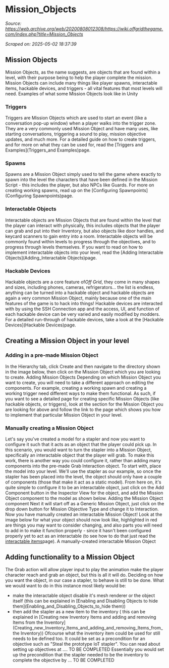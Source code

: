 # Mission_Objects

*Source: https://web.archive.org/web/20200808012308/https://wiki.offgridthegame.com/index.php?title=Mission_Objects*

*Scraped on: 2025-05-02 18:37:39*

## Mission Objects
Mission Objects, as the name suggests, are objects that are found within a level, with their purpose being to help the player complete the mission. Mission Objects can include many things like player spawns, interactable items, hackable devices, and triggers - all vital features that most levels will need.
Examples of what some Mission Objects look like in Unity
### Triggers
Triggers are Mission Objects which are used to start an event (like a conversation pop-up window) when a player walks into the trigger zone. They are a very commonly used Mission Object and have many uses, like starting conversations, triggering a sound to play, mission objective updates, and much more. For a detailed guide on how to create triggers, and for more on what they can be used for, read the [Triggers and Examples](Triggers_and Examples)page.
### Spawns
Spawns are a Mission Object simply used to tell the game where exactly to spawn into the level the characters that have been defined in the Mission Script - this includes the player, but also NPCs like Guards. For more on creating working spawns, read up on the [Configuring Spawnpoints](Configuring Spawnpoints)page.
### Interactable Objects
Interactable objects are Mission Objects that are found within the level that the player can interact with physically, this includes objects that the player can grab and put into their Inventory, but also objects like door handles, and keycard scanners to gain entry into a room. Interactable objects will be commonly found within levels to progress through the objectives, and to progress through levels themselves. If you want to read on how to implement interactable objects into your level, read the [Adding Interactable Objects](Adding_Interactable Objects)page.
### Hackable Devices
Hackable objects are a core feature of*Off Grid*, they come in many shapes and sizes, including phones, cameras, refrigerators... the list is endless, anything can be turned into a hackable object and hackable objects are again a very common Mission Object, mainly because one of the main features of the game is to hack into things! Hackable devices are interacted with by using the SSH Connection app and the access, UI, and function of each hackable device can be very varied and easily modified by modders. For a detailed run-through of hackable devices, take a look at the [Hackable Devices](Hackable Devices)page.
## Creating a Mission Object in your level
### Adding in a pre-made Mission Object
In the Hierarchy tab, click Create and then navigate to the directory shown in the image below, then click on the Mission Object which you are looking to create.
Adding Mission Objects
Depending on which Mission Object you want to create, you will need to take a different approach on editing the components. For example, creating a working spawn and creating a working trigger need different ways to make them functional. As such, if you want to see a detailed page for creating specific Mission Objects (like hackable objects, or triggers), look at the section for the Mission Object you are looking for above and follow the link to the page which shows you how to implement that particular Mission Object in your level.
### Manually creating a Mission Object
Let's say you've created a model for a stapler and now you want to configure it such that it acts as an object that the player could pick up. In this scenario, you would want to turn the stapler into a Mission Object, specifically an interactable object that the player will grab. To make this work, there is another way you could configure it, rather than adding many components into the pre-made Grab Interaction object.
To start with, place the model into your level. We'll use the stapler as our example, so once the stapler has been placed into the level, the object should only have a couple of components (those that make it act as a static model).
From here on, it's quite simple to configure it to be an interactable object, just click on the Add Component button in the Inspector View for the object, and add the Mission Object component to the model as shown below.
Adding the Mission Object component
Next it will start off as a Generic Mission Object, just click on the drop down button for Mission Objective Type and change it to Interaction. Now you have manually created an interactable Mission Object! Look at the image below for what your object should now look like, highlighted in red are things you may want to consider changing, and also parts you will need to add in to make it function properly - since it hasn't been configured properly yet to act as an interactable (to see how to do that just read the [interactable items](Interactables)page).
A manually-created interactable Mission Object
## Adding functionality to a Mission Object
The Grab action will allow player input to play the animation make the player character reach and grab an object, but this is all it will do. Deciding on how you want the object, in our case a stapler, to behave is still to be done. 
What we would want to do in this instance most likely would be:
* make the interactable object disable it's mesh renderer or the object itself (this can be explained in [Enabling and Disabling Objects to hide them](Enabling_and_Disabling_Objects_to_hide them))
* then add the stapler as a new item to the inventory ( this can be explained in [Creating new Inventory Items and adding and removing Items from the Inventory](Creating_new_Inventory_Items_and_adding_and_removing_Items_from_the Inventory))
Ofcourse what the inventory item could be used for still needs to be defined too. It could be set as a precondition for an objective such as "Steal the prototype IoT stapler". You can read about setting up objectives at .... TO BE COMPLETED
Essentially you would set up the precondition that the stapler needed to be the inventory  to complete the objective by ... TO BE COMPLETED